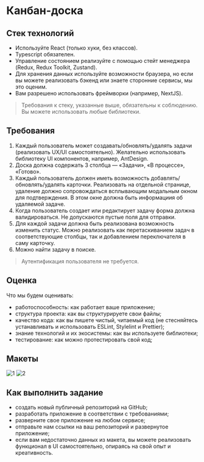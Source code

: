 # Канбан-доска

## Стек технологий
- Используйте React (только хуки, без классов).
- Typescript обязателен.
- Управление состоянием реализуйте с помощью стейт менеджера (Redux, Redux Toolkit, Zustand).
- Для хранения данных используйте возможности браузера, но если вы можете реализовать бэкенд или знаете сторонние сервисы, мы это оценим.
- Вам разрешено использовать фреймворки (например, NextJS).
> Требования к стеку, указанные выше, обязательны к соблюдению. Вы можете использовать любые библиотеки.

## Требования
1. Каждый пользователь может создавать/обновлять/удалять задачи (реализовать UX/UI самостоятельно). Желательно использовать библиотеку UI компонентов, например, AntDesign.
2. Доска должна содержать 3 столбца — «Задачи», «В процессе», «Готово».
3. Каждый пользователь должен иметь возможность добавлять/обновлять/удалять карточки. Реализовать на отдельной странице, удаление должно сопровождаться всплывающим модальным окном для подтверждения. В этом окне должна быть информациия об удаляемой задаче.
4. Когда пользователь создает или редактирует задачу форма должна валидироваться. Не допускаются пустые поля для отправки.
6. Для каждой задачи должна быть реализована возможность изменить статус. Можно реализовать как перетаскиванием задач в соответствующие столбцы, так и добавлением переключателя в саму карточку.
7. Можно найти задачу в поиске. 
> Аутентификация пользователя не требуется.

## Оценка

Что мы будем оценивать:
- работоспособность: как работает ваше приложение;
- структура проекта: как вы структурируете свои файлы;
- качество кода: как вы пишете чистый, читаемый код (не стесняйтесь устанавливать и использовать ESLint, Stylelint и Prettier);
- знание технологий и их экосистемы: как вы используете библиотеки;
- тестирование: как можно протестировать свой код;

## Макеты
![1](https://github.com/user-attachments/assets/34bbdc50-d59b-4d3e-8fea-954e500ce73c)
![2](https://github.com/user-attachments/assets/7ab4866f-c341-4cef-8703-69b549091981)

## Как выполнить задание
- создать новый публичный репозиторий на GitHub;
- разработать приложение в соответствии с требованиями;
- разверните свое приложение на любом сервисе;
- отправьте нам ссылки на ваш репозиторий и развернутое приложение;
- если вам недостаточно данных из макета, вы можете реализовать функционал в UI самостоятельно, опираясь на свой опыт и креативность.
